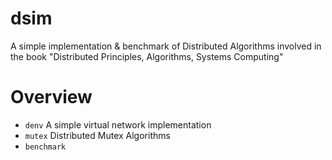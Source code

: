 # dsim

A simple implementation & benchmark of Distributed Algorithms involved in the book
 "Distributed Principles, Algorithms, Systems Computing"
 
 # Overview
 
 - `denv` A simple virtual network implementation
 - `mutex` Distributed Mutex Algorithms
 - `benchmark`
 